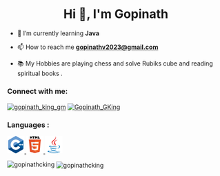 <h1 align="center">Hi 👋, I'm Gopinath</h1>

 - 🌱 I’m currently learning **Java**

- 📫 How to reach me **gopinathv2023@gmail.com**

- 📚 My Hobbies are playing chess and solve Rubiks cube and reading spiritual books .

<h3 align="left">Connect with me:</h3>
<p align="left">
<a href="https://instagram.com/gopinath_king_gm" target="blank"><img align="center" src="https://raw.githubusercontent.com/rahuldkjain/github-profile-readme-generator/master/src/images/icons/Social/instagram.svg" alt="gopinath_king_gm" height="30" width="40" /></a>
 <a href="https://twitter.com/Gopinath_GKing" target="blank"><img align="center" src="https://raw.githubusercontent.com/rahuldkjain/github-profile-readme-generator/master/src/images/icons/Social/telegram.svg" alt="Gopinath_GKing" height="30" width="40" /></a>
</p>

<h3 align="left">Languages :</h3>
<p align="left"> <a href="https://www.w3schools.com/cpp/" target="_blank" rel="noreferrer"> <img src="https://raw.githubusercontent.com/devicons/devicon/master/icons/cplusplus/cplusplus-original.svg" alt="cplusplus" width="40" height="40"/> </a> <a href="https://www.w3.org/html/" target="_blank" rel="noreferrer"> <img src="https://raw.githubusercontent.com/devicons/devicon/master/icons/html5/html5-original-wordmark.svg" alt="html5" width="40" height="40"/> </a> <a href="https://www.java.com" target="_blank" rel="noreferrer"> <img src="https://raw.githubusercontent.com/devicons/devicon/master/icons/java/java-original.svg" alt="java" width="40" height="40"/> </a> </p>

<p><img align="left" src="https://github-readme-stats.vercel.app/api/top-langs?username=gopinathcking&show_icons=true&locale=en&layout=compact" alt="gopinathcking" /></p>

<p>&nbsp;<img align="center" src="https://github-readme-stats.vercel.app/api?username=gopinathcking&show_icons=true&locale=en" alt="gopinathcking" /></p>

